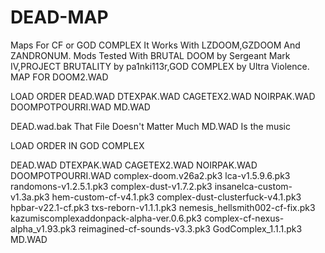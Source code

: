 # DEAD-MAP
Maps For CF or GOD COMPLEX
It Works With LZDOOM,GZDOOM And ZANDRONUM.
Mods Tested With BRUTAL DOOM by Sergeant Mark IV,PROJECT BRUTALITY by pa1nki113r,GOD COMPLEX by Ultra Violence.
MAP FOR DOOM2.WAD

LOAD ORDER
DEAD.WAD
DTEXPAK.WAD
CAGETEX2.WAD
NOIRPAK.WAD
DOOMPOTPOURRI.WAD
MD.WAD

DEAD.wad.bak That File Doesn't Matter Much
MD.WAD Is the music

LOAD ORDER IN GOD COMPLEX


DEAD.WAD
DTEXPAK.WAD
CAGETEX2.WAD
NOIRPAK.WAD
DOOMPOTPOURRI.WAD
complex-doom.v26a2.pk3
lca-v1.5.9.6.pk3
randomons-v1.2.5.1.pk3
complex-dust-v1.7.2.pk3
insanelca-custom-v1.3a.pk3
hem-custom-cf-v4.1.pk3
complex-dust-clusterfuck-v4.1.pk3
hpbar-v22.1-cf.pk3
txs-reborn-v1.1.1.pk3
nemesis_hellsmith002-cf-fix.pk3
kazumiscomplexaddonpack-alpha-ver.0.6.pk3
complex-cf-nexus-alpha_v1.93.pk3
reimagined-cf-sounds-v3.3.pk3
GodComplex_1.1.1.pk3
MD.WAD
